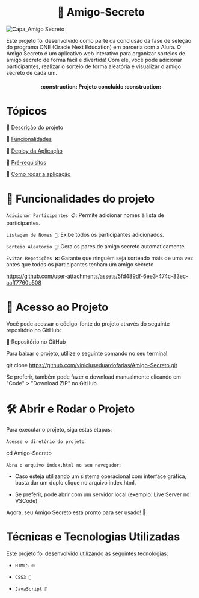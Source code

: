<h1 align="center"> 🎁 Amigo-Secreto </h1>

![Capa_Amigo Secreto](https://github.com/user-attachments/assets/8d134c30-7929-43e5-b3f8-938f43a4c2b7)

Este projeto foi desenvolvido como parte da conclusão da fase de seleção do programa ONE (Oracle Next Education) em parceria com a Alura. O Amigo Secreto é um aplicativo web interativo para organizar sorteios de amigo secreto de forma fácil e divertida! Com ele, você pode adicionar participantes, realizar o sorteio de forma aleatória e visualizar o amigo secreto de cada um.

<h4 align="center"> 
    :construction:  Projeto concluído  :construction:
</h4>

# Tópicos 

:small_blue_diamond: [Descrição do projeto](#descrição-do-projeto)

:small_blue_diamond: [Funcionalidades](#funcionalidades)

:small_blue_diamond: [Deploy da Aplicação](#deploy-da-aplicação-dash)

:small_blue_diamond: [Pré-requisitos](#pré-requisitos)

:small_blue_diamond: [Como rodar a aplicação](#como-rodar-a-aplicação-arrow_forward)


# :hammer: Funcionalidades do projeto

`Adicionar Participantes 📋`: Permite adicionar nomes à lista de participantes.

`Listagem de Nomes 📝`: Exibe todos os participantes adicionados.

`Sorteio Aleatório 🔄`: Gera os pares de amigo secreto automaticamente.

`Evitar Repetições ❌`: Garante que ninguém seja sorteado mais de uma vez antes que todos os participantes tenham um amigo secreto

https://github.com/user-attachments/assets/5fd489df-6ee3-474c-83ec-aaff7760b508


# 📁 Acesso ao Projeto
Você pode acessar o código-fonte do projeto através do seguinte repositório no GitHub:

🔗 Repositório no GitHub

Para baixar o projeto, utilize o seguinte comando no seu terminal:

git clone https://github.com/viniciuseduardofarias/Amigo-Secreto.git

Se preferir, também pode fazer o download manualmente clicando em "Code" > "Download ZIP" no GitHub.

# 🛠️ Abrir e Rodar o Projeto
Para executar o projeto, siga estas etapas:

`Acesse o diretório do projeto`:

cd Amigo-Secreto

`Abra o arquivo index.html no seu navegador`:

* Caso esteja utilizando um sistema operacional com interface gráfica, basta dar um duplo clique no arquivo index.html.
  
* Se preferir, pode abrir com um servidor local (exemplo: Live Server no VSCode).

Agora, seu Amigo Secreto está pronto para ser usado! 🎉

# Técnicas e Tecnologias Utilizadas
Este projeto foi desenvolvido utilizando as seguintes tecnologias:

* `HTML5 🌐`

* `CSS3 🎨`

* `JavaScript 📜`



